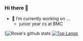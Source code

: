 ### Hi there 👋





- 🔭 I’m currently working on ...
    - junior year cs at BMC
   
    
    
[![Rosie's github stats](https://github-readme-stats.vercel.app/api?username=rosiearasa&count_private=true&show_icons=true)
[![Top Langs](https://github-readme-stats.vercel.app/api/top-langs/?username=rosiearasa&langs_count=10)](https://github.com/rosiearasa/github-readme-stats)
